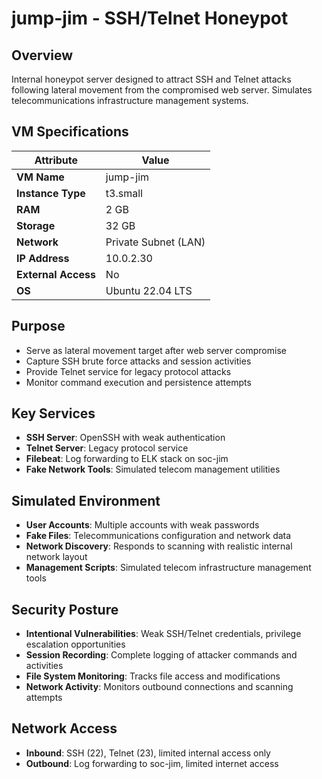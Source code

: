 # jump-jim - SSH/Telnet Honeypot

## Overview
Internal honeypot server designed to attract SSH and Telnet attacks following lateral movement from the compromised web server. Simulates telecommunications infrastructure management systems.

## VM Specifications

| Attribute | Value |
|-----------|-------|
| **VM Name** | jump-jim |
| **Instance Type** | t3.small |
| **RAM** | 2 GB |
| **Storage** | 32 GB |
| **Network** | Private Subnet (LAN) |
| **IP Address** | 10.0.2.30 |
| **External Access** | No |
| **OS** | Ubuntu 22.04 LTS |

## Purpose
- Serve as lateral movement target after web server compromise
- Capture SSH brute force attacks and session activities
- Provide Telnet service for legacy protocol attacks
- Monitor command execution and persistence attempts

## Key Services
- **SSH Server**: OpenSSH with weak authentication
- **Telnet Server**: Legacy protocol service
- **Filebeat**: Log forwarding to ELK stack on soc-jim
- **Fake Network Tools**: Simulated telecom management utilities

## Simulated Environment
- **User Accounts**: Multiple accounts with weak passwords
- **Fake Files**: Telecommunications configuration and network data
- **Network Discovery**: Responds to scanning with realistic internal network layout
- **Management Scripts**: Simulated telecom infrastructure management tools

## Security Posture
- **Intentional Vulnerabilities**: Weak SSH/Telnet credentials, privilege escalation opportunities
- **Session Recording**: Complete logging of attacker commands and activities
- **File System Monitoring**: Tracks file access and modifications
- **Network Activity**: Monitors outbound connections and scanning attempts

## Network Access
- **Inbound**: SSH (22), Telnet (23), limited internal access only
- **Outbound**: Log forwarding to soc-jim, limited internet access
